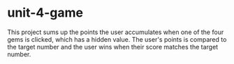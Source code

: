 # unit-4-game
This project sums up the points the user accumulates when one of the four gems is clicked, which has a hidden value. The user's points is compared to the target number and the user wins when their score matches the target number.

# 
